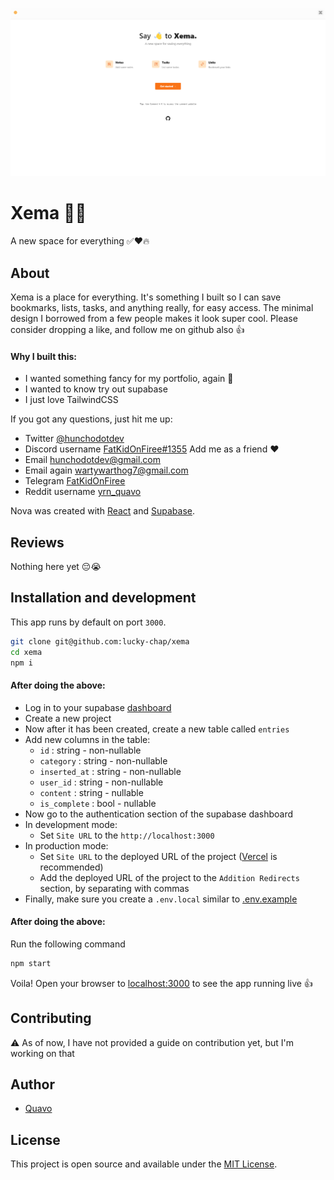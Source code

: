 

![Screenshot](./src/assets/banner.png)



# Xema 📝🚀
A new space for everything ✅❤️🔥


## About

Xema is a place for everything. It's something I built so I can save bookmarks, lists, tasks, and anything really, for easy access. The minimal design I borrowed from a few people makes it look super cool. Please consider dropping a like, and follow me on github also 👍

#### Why  I built this:

- I wanted something fancy for my portfolio, again 🤩
- I wanted to know try out supabase
- I just love TailwindCSS

If you got any questions, just hit me up:

- Twitter [@hunchodotdev](https://twitter.com/hunchodotdev)
- Discord username [FatKidOnFiree#1355](FatKidOnFiree#1355) Add me as a friend ❤️
- Email [hunchodotdev@gmail.com](mailto:hunchodotdev@gmail.com)
- Email again [wartywarthog7@gmail.com](wartywarthog7@gmail.com)
- Telegram [FatKidOnFiree](https://t.me/FatKidOnFiree)
- Reddit username [yrn_quavo](yrn_quavo)

Nova was created with [React](https://reactjs.org) and [Supabase](https://supabase.io).


## Reviews

Nothing here yet 😔😭



## Installation and development

This app runs by default on port `3000`. 


```bash
git clone git@github.com:lucky-chap/xema
cd xema
npm i
```

#### After doing the above:

- Log in to your supabase [dashboard](https://app.supabase.io)
- Create a new project
- Now after it has been created, create a new table called `entries`
- Add new columns in the table:
    - `id` : string - non-nullable
    - `category` : string - non-nullable
    - `inserted_at` : string - non-nullable
    - `user_id` : string - non-nullable
    - `content` : string - nullable
    - `is_complete` : bool - nullable
- Now go to the authentication section of the supabase dashboard
- In development mode:
    - Set `Site URL` to the `http://localhost:3000`
- In production mode:
    - Set `Site URL` to the deployed URL of the project ([Vercel](https://vercel.com) is recommended)
    - Add the deployed URL of the project to the  `Addition Redirects` section, by separating with commas
- Finally, make sure you create a `.env.local` similar to [.env.example](.env.example)

#### After doing the above:
Run the following command

```bash
npm start
```

Voila! Open your browser to [localhost:3000](http://localhost:3000) to see the app running live 👍

## Contributing

⚠️ As of now, I have not provided a guide on contribution yet, but I'm working on that


## Author

- [Quavo](https://www.github.com/lucky-chap)

## License

This project is open source and available under the [MIT License](./LICENSE.txt).
